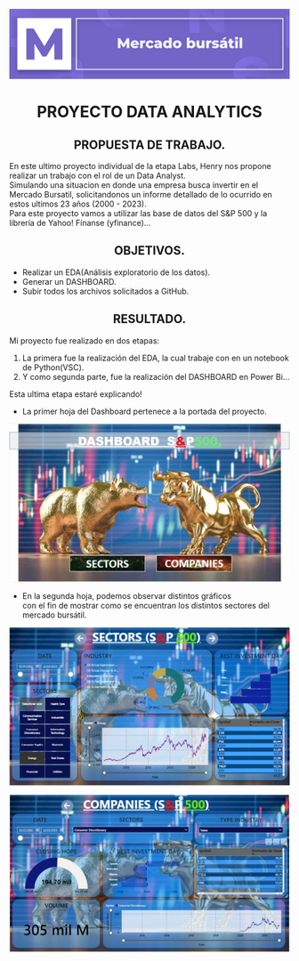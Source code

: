 <p align=center><img src=./src/mercado-bursatil.jpg><p>
<h1 align=center>PROYECTO DATA ANALYTICS</h1>

<h2 align=center>PROPUESTA DE TRABAJO.</h2>

En este ultimo proyecto individual de la etapa Labs, Henry nos propone realizar un trabajo con el rol de un Data Analyst. <br>
Simulando una situacion en donde una empresa busca  invertir en el Mercado Bursatil, solicitandonos un informe detallado de lo ocurrido en estos ultimos 23 años (2000 - 2023). <br>
Para este proyecto vamos a utilizar las base de datos del S&P 500 y  la librería de Yahoo! Fínanse (yfinance)... 

<h2 align=center>OBJETIVOS.</h2>

- Realizar un EDA(Análisis exploratorio de los datos).<br>
- Generar un DASHBOARD.<br>
- Subir todos los archivos solicitados a GitHub.<br>

<h2 align=center>RESULTADO.</h2>

Mi proyecto fue realizado en dos etapas:

1. La primera fue la realización del EDA, la cual trabaje con en un notebook de Python(VSC).
2. Y como segunda parte, fue la realización del DASHBOARD en Power Bi...

Esta ultima etapa estaré explicando!<br>

- La primer hoja del Dashboard pertenece a la portada del proyecto.

<p align=center><img src=./src/PowerBi-Home.jpg><p>

- En la segunda hoja, podemos observar distintos gráficos <br> con el fin de mostrar como se encuentran los distintos sectores del mercado bursátil.

<p align=center><img src=./src/PowerBi-Sectors.jpg><p>

<p align=center><img src=./src/PowerBi-Companies.jpg><p>